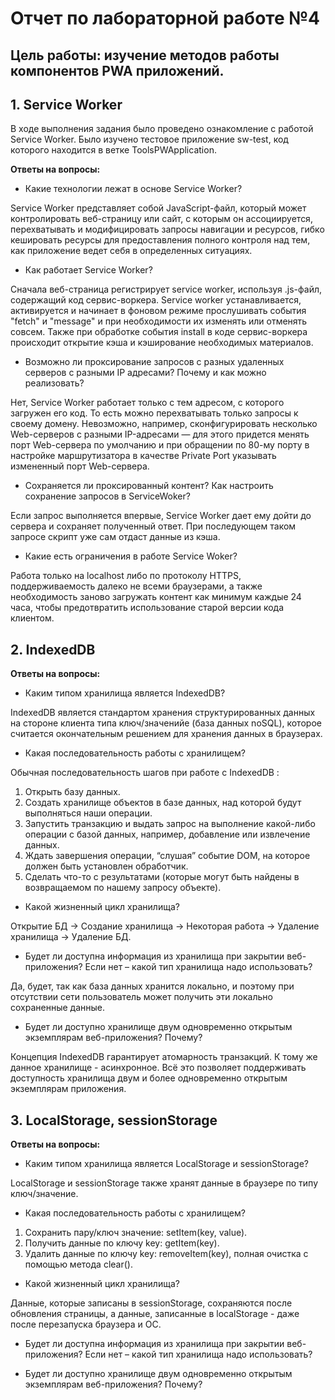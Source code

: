 # Отчет по лабораторной работе №4

## Цель работы: изучение методов работы компонентов PWA приложений.

## 1. Service Worker
В ходе выполнения задания было проведено ознакомление с работой Service Worker. Было изучено тестовое приложение sw-test, код которого находится в ветке ToolsPWApplication.

**Ответы на вопросы:**

* Какие технологии лежат в основе Service Worker?

Service Worker представляет собой JavaScript-файл, который может контролировать веб-страницу или сайт, с которым он ассоциируется, перехватывать и модифицировать запросы навигации и ресурсов,  гибко кешировать ресурсы для предоставления полного контроля над тем, как приложение ведет себя в определенных ситуациях.

* Как работает Service Worker?

Сначала веб-страница регистрирует service worker, используя .js-файл, содержащий код сервис-воркера. Service worker устанавливается, активируется и начинает в фоновом режиме прослушивать события "fetch" и "message" и при необходимости их изменять или отменять совсем. Также при обработке события install в коде сервис-воркера происходит открытие кэша и кэширование необходимых материалов.

* Возможно ли проксирование запросов с разных удаленных серверов с разными IP адресами? Почему и как можно реализовать?

Нет, Service Worker работает только с тем адресом, с которого загружен его код. То есть можно перехватывать только запросы к своему домену. Невозможно, например, сконфигурировать несколько Web-серверов с разными IP-адресами — для этого придется менять порт Web-сервера по умолчанию и при обращении по 80-му порту в настройке маршрутизатора в качестве Private Port указывать измененный порт Web-сервера.

* Сохраняется ли проксированный контент? Как настроить сохранение запросов в ServiceWoker?

Если запрос выполняется впервые, Service Worker дает ему дойти до сервера и сохраняет полученный ответ. При последующем таком запросе скрипт уже сам отдаст данные из кэша.

* Какие есть ограничения в работе Service Woker?

Работа только на localhost либо по протоколу HTTPS, поддерживаемость далеко не всеми браузерами, а также необходимость заново загружать контент как минимум каждые 24 часа, чтобы предотвратить использование старой версии кода клиентом.

## 2. IndexedDB

**Ответы на вопросы:**

* Каким типом хранилища является IndexedDB?

IndexedDB является стандартом хранения структурированных данных на стороне клиента типа ключ/значенийе (база данных noSQL), которое считается окончательным решением для хранения данных в браузерах.

* Какая последовательность работы с хранилищем?

Обычная последовательность шагов при работе с IndexedDB :

1. Открыть базу данных.
2. Создать хранилище объектов в базе данных, над которой будут выполняться наши операции.
3. Запустить транзакцию и выдать запрос на выполнение какой-либо операции с базой данных, например, добавление или извлечение данных.
4. Ждать завершения операции, “слушая” событие DOM, на которое должен быть установлен обработчик.
5. Сделать что-то с результатами (которые могут быть найдены в возвращаемом по нашему запросу объекте).

* Какой жизненный цикл хранилища?

Открытие БД -> Создание хранилища -> Некоторая работа -> Удаление хранилища -> Удаление БД.

* Будет ли доступна информация из хранилища при закрытии веб-приложения? Если нет – какой тип хранилища надо использовать?

Да, будет, так как база данных хранится локально, и поэтому при отсутствии сети пользователь может получить эти локально сохраненные данные.

* Будет ли доступно хранилище двум одновременно открытым экземплярам веб-приложения? Почему?

Концепция IndexedDB гарантирует атомарность транзакций. К тому же данное хранилище - асинхронное. Всё это позволяет поддерживать доступность хранилища двум и более одновременно открытым экземплярам приложения.

## 3. LocalStorage, sessionStorage

**Ответы на вопросы:**

* Каким типом хранилища является LocalStorage и sessionStorage?

LocalStorage и sessionStorage также хранят данные в браузере по типу ключ/значение.

* Какая последовательность работы с хранилищем?

1. Сохранить пару/ключ значение: setItem(key, value).
2. Получить данные по ключу key: getItem(key).
3. Удалить данные по ключу key: removeItem(key), полная очистка с помощью метода clear().

* Какой жизненный цикл хранилища?

Данные, которые записаны в sessionStorage, сохраняются после обновления страницы, а данные, записанные в localStorage - даже после перезапуска браузера и ОС.

* Будет ли доступна информация из хранилища при закрытии веб-приложения? Если нет – какой тип хранилища надо использовать?

* Будет ли доступно хранилище двум одновременно открытым экземплярам веб-приложения? Почему?
